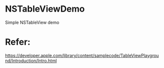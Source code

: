 # NSTableViewDemo
Simple NSTableView demo

# Refer:
https://developer.apple.com/library/content/samplecode/TableViewPlayground/Introduction/Intro.html
